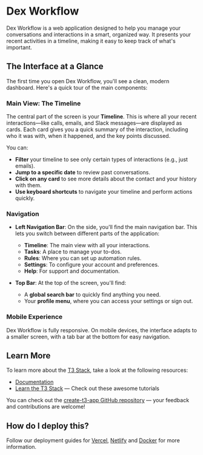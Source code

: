 # Dex Workflow

Dex Workflow is a web application designed to help you manage your conversations and interactions in a smart, organized way. It presents your recent activities in a timeline, making it easy to keep track of what's important.

## The Interface at a Glance

The first time you open Dex Workflow, you'll see a clean, modern dashboard. Here's a quick tour of the main components:

### Main View: The Timeline

The central part of the screen is your **Timeline**. This is where all your recent interactions—like calls, emails, and Slack messages—are displayed as cards. Each card gives you a quick summary of the interaction, including who it was with, when it happened, and the key points discussed.

You can:
- **Filter** your timeline to see only certain types of interactions (e.g., just emails).
- **Jump to a specific date** to review past conversations.
- **Click on any card** to see more details about the contact and your history with them.
- **Use keyboard shortcuts** to navigate your timeline and perform actions quickly.

### Navigation

- **Left Navigation Bar**: On the side, you'll find the main navigation bar. This lets you switch between different parts of the application:
  - **Timeline**: The main view with all your interactions.
  - **Tasks**: A place to manage your to-dos.
  - **Rules**: Where you can set up automation rules.
  - **Settings**: To configure your account and preferences.
  - **Help**: For support and documentation.

- **Top Bar**: At the top of the screen, you'll find:
  - A **global search bar** to quickly find anything you need.
  - Your **profile menu**, where you can access your settings or sign out.

### Mobile Experience

Dex Workflow is fully responsive. On mobile devices, the interface adapts to a smaller screen, with a tab bar at the bottom for easy navigation.

## Learn More

To learn more about the [T3 Stack](https://create.t3.gg/), take a look at the following resources:

- [Documentation](https://create.t3.gg/)
- [Learn the T3 Stack](https://create.t3.gg/en/faq#what-learning-resources-are-currently-available) — Check out these awesome tutorials

You can check out the [create-t3-app GitHub repository](https://github.com/t3-oss/create-t3-app) — your feedback and contributions are welcome!

## How do I deploy this?

Follow our deployment guides for [Vercel](https://create.t3.gg/en/deployment/vercel), [Netlify](https://create.t3.gg/en/deployment/netlify) and [Docker](https://create.t3.gg/en/deployment/docker) for more information.
